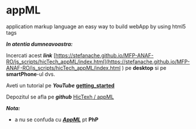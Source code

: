 appML
=====

application markup language
an easy way to build webApp by using html5 tags


***In atentia dumneavoastra:***

Incercati acest ***link*** [https://stefanache.github.io/MFP-ANAF-RO/js_scripts/hicTech_appML/index.html](https://stefanache.github.io/MFP-ANAF-RO/js_scripts/hicTech_appML/index.html ) pe **desktop** si pe **smartPhone**-ul dvs.

Aveti un tutorial pe ***YouTube*** [**getting_started**](https://www.youtube.com/watch?v=ZZ_ZR-ulL5w&ab_channel=HicTech)

Depozitul se afla pe ***github*** [HicTexh / appML](https://github.com/hicTech/appML)

***Nota:*** 

 - a nu se confuda cu [***AppML***](https://www.w3schools.com/appml/) pt **PhP**
